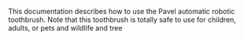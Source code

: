 This documentation describes how to use the Pavel automatic robotic toothbrush.
Note that this toothbrush is totally safe to use for children, adults, or pets and wildlife and tree

